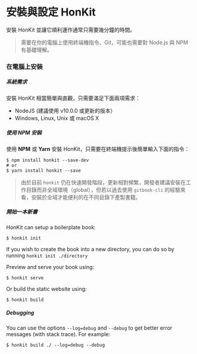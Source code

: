 # 安裝與設定 HonKit

安裝 HonKit 並讓它順利運作通常只需要幾分鐘的時間。

> 需要在你的電腦上使用終端機指令、Git，可能也需要對 Node.js 與 NPM 有基礎理解。

### 在電腦上安裝

##### 系統需求

安裝 HonKit 相當簡單與直觀，只需要滿足下面兩項需求：

* NodeJS (建議使用 v10.0.0 或更新的版本）
* Windows, Linux, Unix 或 macOS X

##### 使用 NPM 安裝

使用 **NPM** 或 **Yarn** 安裝 HonKit，只需要在終端機提示後簡單輸入下面的指令：

```
$ npm install honkit --save-dev
# or
$ yarn install honkit --save
```

> 由於目前 `honkit` 仍在快速開發階段，更新相對頻繁，開發者建議安裝在工作目錄而非全域環境（global），但若以過去使用 `gitbook-cli` 的經驗來看，安裝於全域才能便利的在不同目錄下產製書籍。

##### 開始一本新書

HonKit can setup a boilerplate book:

```
$ honkit init
```

If you wish to create the book into a new directory, you can do so by running `honkit init ./directory`

Preview and serve your book using:

```
$ honkit serve
```

Or build the static website using:

```
$ honkit build
```


##### Debugging

You can use the options `--log=debug` and `--debug` to get better error messages (with stack trace). For example:

```
$ honkit build ./ --log=debug --debug
```

